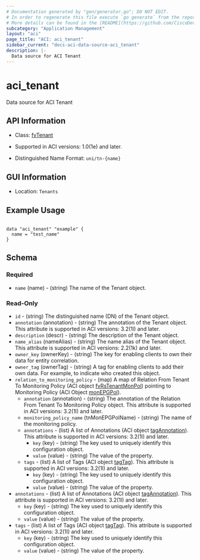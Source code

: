```yaml
---
# Documentation generated by "gen/generator.go"; DO NOT EDIT.
# In order to regenerate this file execute `go generate` from the repository root.
# More details can be found in the [README](https://github.com/CiscoDevNet/terraform-provider-aci/blob/master/README.md).
subcategory: "Application Management"
layout: "aci"
page_title: "ACI: aci_tenant"
sidebar_current: "docs-aci-data-source-aci_tenant"
description: |-
  Data source for ACI Tenant
---
```


# aci_tenant #

Data source for ACI Tenant

## API Information ##

* Class: [fvTenant](https://pubhub.devnetcloud.com/media/model-doc-latest/docs/app/index.html#/objects/fvTenant/overview)

* Supported in ACI versions: 1.0(1e) and later.

* Distinguished Name Format: `uni/tn-{name}`

## GUI Information ##

* Location: `Tenants`

## Example Usage ##

```hcl

data "aci_tenant" "example" {
  name = "test_name"
}

```

## Schema ##

### Required ###

* `name` (name) - (string) The name of the Tenant object.

### Read-Only ###

* `id` - (string) The distinguished name (DN) of the Tenant object.
* `annotation` (annotation) - (string) The annotation of the Tenant object. This attribute is supported in ACI versions: 3.2(1l) and later.
* `description` (descr) - (string) The description of the Tenant object.
* `name_alias` (nameAlias) - (string) The name alias of the Tenant object. This attribute is supported in ACI versions: 2.2(1k) and later.
* `owner_key` (ownerKey) - (string) The key for enabling clients to own their data for entity correlation.
* `owner_tag` (ownerTag) - (string) A tag for enabling clients to add their own data. For example, to indicate who created this object.
* `relation_to_monitoring_policy` - (map) A map of Relation From Tenant To Monitoring Policy (ACI object [fvRsTenantMonPol](https://pubhub.devnetcloud.com/media/model-doc-latest/docs/app/index.html#/objects/fvRsTenantMonPol/overview)) pointing to Monitoring Policy (ACI Object [monEPGPol](https://pubhub.devnetcloud.com/media/model-doc-latest/docs/app/index.html#/objects/monEPGPol/overview)).
    * `annotation` (annotation) - (string) The annotation of the Relation From Tenant To Monitoring Policy object. This attribute is supported in ACI versions: 3.2(1l) and later.
    * `monitoring_policy_name` (tnMonEPGPolName) - (string) The name of the monitoring policy.
    * `annotations` - (list) A list of Annotations (ACI object [tagAnnotation](https://pubhub.devnetcloud.com/media/model-doc-latest/docs/app/index.html#/objects/tagAnnotation/overview)). This attribute is supported in ACI versions: 3.2(1l) and later.
        * `key` (key) - (string) The key used to uniquely identify this configuration object.
        * `value` (value) - (string) The value of the property.
    * `tags` - (list) A list of Tags (ACI object [tagTag](https://pubhub.devnetcloud.com/media/model-doc-latest/docs/app/index.html#/objects/tagTag/overview)). This attribute is supported in ACI versions: 3.2(1l) and later.
        * `key` (key) - (string) The key used to uniquely identify this configuration object.
        * `value` (value) - (string) The value of the property.
* `annotations` - (list) A list of Annotations (ACI object [tagAnnotation](https://pubhub.devnetcloud.com/media/model-doc-latest/docs/app/index.html#/objects/tagAnnotation/overview)). This attribute is supported in ACI versions: 3.2(1l) and later.
    * `key` (key) - (string) The key used to uniquely identify this configuration object.
    * `value` (value) - (string) The value of the property.
* `tags` - (list) A list of Tags (ACI object [tagTag](https://pubhub.devnetcloud.com/media/model-doc-latest/docs/app/index.html#/objects/tagTag/overview)). This attribute is supported in ACI versions: 3.2(1l) and later.
    * `key` (key) - (string) The key used to uniquely identify this configuration object.
    * `value` (value) - (string) The value of the property.

